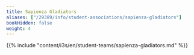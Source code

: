 ```yaml
---
title: Sapienza Gladiators
aliases: ["/29389/info/student-associations/sapienza-gladiators"]
bookHidden: false
weight: 4
---
```


{{% include "content/i3s/en/student-teams/sapienza-gladiators.md" %}}